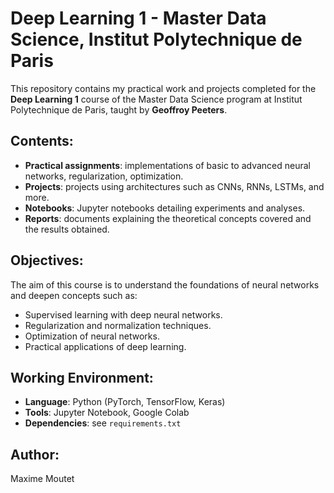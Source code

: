 # Deep Learning 1 - Master Data Science, Institut Polytechnique de Paris

This repository contains my practical work and projects completed for the **Deep Learning 1** course of the Master Data Science program at Institut Polytechnique de Paris, taught by **Geoffroy Peeters**.

## Contents:
- **Practical assignments**: implementations of basic to advanced neural networks, regularization, optimization.
- **Projects**: projects using architectures such as CNNs, RNNs, LSTMs, and more.
- **Notebooks**: Jupyter notebooks detailing experiments and analyses.
- **Reports**: documents explaining the theoretical concepts covered and the results obtained.

## Objectives:
The aim of this course is to understand the foundations of neural networks and deepen concepts such as:
- Supervised learning with deep neural networks.
- Regularization and normalization techniques.
- Optimization of neural networks.
- Practical applications of deep learning.

## Working Environment:
- **Language**: Python (PyTorch, TensorFlow, Keras)
- **Tools**: Jupyter Notebook, Google Colab
- **Dependencies**: see `requirements.txt`

## Author:
Maxime Moutet

